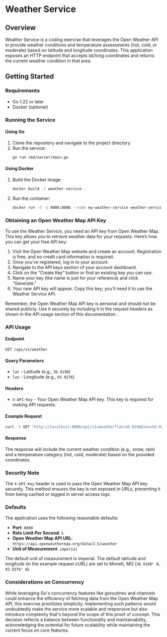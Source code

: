 # Weather Service

## Overview

Weather Service is a coding exercise that leverages the Open Weather API to provide weather conditions and temperature assessments (hot, cold, or moderate) based on latitude and longitude coordinates. This application exposes an HTTP endpoint that accepts lat/long coordinates and returns the current weather condition in that area.

## Getting Started

### Requirements

- Go 1.22 or later
- Docker (optional)

### Running the Service

#### Using Go

1. Clone the repository and navigate to the project directory.
2. Run the service:
   ```bash
   go run cmd/server/main.go
   ```

#### Using Docker

1. Build the Docker image:
   ```bash
   docker build -t weather-service .
   ```
2. Run the container:
   ```bash
   docker run -d -p 8080:8080 --name my-weather-service weather-service
   ```

### Obtaining an Open Weather Map API Key

To use the Weather Service, you need an API key from Open Weather Map. This key allows you to retrieve weather data for your requests. Here’s how you can get your free API key:

1. Visit the Open Weather Map website and create an account. Registration is free, and no credit card information is required.
2. Once you’ve registered, log in to your account.
3. Navigate to the API keys section of your account dashboard.
4. Click on the “Create Key” button or find an existing key you can use.
5. Name your key (the name is just for your reference) and click “Generate.”
6. Your new API key will appear. Copy this key; you’ll need it to use the Weather Service API.

Remember, the Open Weather Map API key is personal and should not be shared publicly. Use it securely by including it in the request headers as shown in the API usage section of this documentation.

### API Usage

#### Endpoint

`GET /api/v1/weather`

#### Query Parameters

- `lat` - Latitude (e.g., `36.9198`)
- `lon` - Longitude (e.g., `93.9276`)

#### Headers

- `X-API-Key` - Your Open Weather Map API key. This key is required for making API requests.

#### Example Request

```bash
curl -X GET "http://localhost:8080/api/v1/weather?lat=36.9198&lon=93.9276" -H "X-API-Key: YOUR_OPEN_WEATHER_MAP_API_KEY"
```

#### Response

The response will include the current weather condition (e.g., snow, rain) and a temperature category (hot, cold, moderate) based on the provided coordinates.

### Security Note

The `X-API-Key` header is used to pass the Open Weather Map API key securely. This method ensures the key is not exposed in URLs, preventing it from being cached or logged in server access logs.

### Defaults

The application uses the following reasonable defaults:

- **Port**: `8080`
- **Rate Limit Per Second**: `5`
- **Open Weather Map API URL**: `https://api.openweathermap.org/data/2.5/weather`
- **Unit of Measurement**: `imperial`

The default unit of measurement is imperial. The default latitude and longitude (in the example request cURL) are set to Monett, MO (`36.9198° N, 93.9276° W`).

### Considerations on Concurrency
While leveraging Go's concurrency features like goroutines and channels could enhance the efficiency of fetching data from the Open Weather Map API, this exercise prioritizes simplicity. Implementing such patterns would undoubtedly make the service more scalable and responsive but also introduce complexity that's beyond the scope of this proof of concept. This decision reflects a balance between functionality and maintainability, acknowledging the potential for future scalability while maintaining the current focus on core features.
